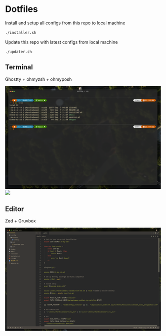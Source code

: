 # Dotfiles

Install and setup all configs from this repo to local machine
```bash
./installer.sh
```

Update this repo with latest configs from local machine
```bash
./updater.sh
```

## Terminal
Ghostty + ohmyzsh + ohmyposh

<img src="./images/terminal.png"/>
<img src="./images/crt.gif"/>

## Editor
Zed + Gruvbox

<img src="./images/editor.png"/>

